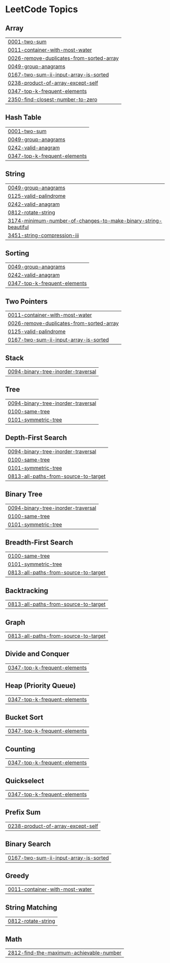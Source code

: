 <!---LeetCode Topics Start-->
# LeetCode Topics
## Array
|  |
| ------- |
| [0001-two-sum](https://github.com/zedoh/Leetcode-Grind/tree/master/0001-two-sum) |
| [0011-container-with-most-water](https://github.com/zedoh/Leetcode-Grind/tree/master/0011-container-with-most-water) |
| [0026-remove-duplicates-from-sorted-array](https://github.com/zedoh/Leetcode-Grind/tree/master/0026-remove-duplicates-from-sorted-array) |
| [0049-group-anagrams](https://github.com/zedoh/Leetcode-Grind/tree/master/0049-group-anagrams) |
| [0167-two-sum-ii-input-array-is-sorted](https://github.com/zedoh/Leetcode-Grind/tree/master/0167-two-sum-ii-input-array-is-sorted) |
| [0238-product-of-array-except-self](https://github.com/zedoh/Leetcode-Grind/tree/master/0238-product-of-array-except-self) |
| [0347-top-k-frequent-elements](https://github.com/zedoh/Leetcode-Grind/tree/master/0347-top-k-frequent-elements) |
| [2350-find-closest-number-to-zero](https://github.com/zedoh/Leetcode-Grind/tree/master/2350-find-closest-number-to-zero) |
## Hash Table
|  |
| ------- |
| [0001-two-sum](https://github.com/zedoh/Leetcode-Grind/tree/master/0001-two-sum) |
| [0049-group-anagrams](https://github.com/zedoh/Leetcode-Grind/tree/master/0049-group-anagrams) |
| [0242-valid-anagram](https://github.com/zedoh/Leetcode-Grind/tree/master/0242-valid-anagram) |
| [0347-top-k-frequent-elements](https://github.com/zedoh/Leetcode-Grind/tree/master/0347-top-k-frequent-elements) |
## String
|  |
| ------- |
| [0049-group-anagrams](https://github.com/zedoh/Leetcode-Grind/tree/master/0049-group-anagrams) |
| [0125-valid-palindrome](https://github.com/zedoh/Leetcode-Grind/tree/master/0125-valid-palindrome) |
| [0242-valid-anagram](https://github.com/zedoh/Leetcode-Grind/tree/master/0242-valid-anagram) |
| [0812-rotate-string](https://github.com/zedoh/Leetcode-Grind/tree/master/0812-rotate-string) |
| [3174-minimum-number-of-changes-to-make-binary-string-beautiful](https://github.com/zedoh/Leetcode-Grind/tree/master/3174-minimum-number-of-changes-to-make-binary-string-beautiful) |
| [3451-string-compression-iii](https://github.com/zedoh/Leetcode-Grind/tree/master/3451-string-compression-iii) |
## Sorting
|  |
| ------- |
| [0049-group-anagrams](https://github.com/zedoh/Leetcode-Grind/tree/master/0049-group-anagrams) |
| [0242-valid-anagram](https://github.com/zedoh/Leetcode-Grind/tree/master/0242-valid-anagram) |
| [0347-top-k-frequent-elements](https://github.com/zedoh/Leetcode-Grind/tree/master/0347-top-k-frequent-elements) |
## Two Pointers
|  |
| ------- |
| [0011-container-with-most-water](https://github.com/zedoh/Leetcode-Grind/tree/master/0011-container-with-most-water) |
| [0026-remove-duplicates-from-sorted-array](https://github.com/zedoh/Leetcode-Grind/tree/master/0026-remove-duplicates-from-sorted-array) |
| [0125-valid-palindrome](https://github.com/zedoh/Leetcode-Grind/tree/master/0125-valid-palindrome) |
| [0167-two-sum-ii-input-array-is-sorted](https://github.com/zedoh/Leetcode-Grind/tree/master/0167-two-sum-ii-input-array-is-sorted) |
## Stack
|  |
| ------- |
| [0094-binary-tree-inorder-traversal](https://github.com/zedoh/Leetcode-Grind/tree/master/0094-binary-tree-inorder-traversal) |
## Tree
|  |
| ------- |
| [0094-binary-tree-inorder-traversal](https://github.com/zedoh/Leetcode-Grind/tree/master/0094-binary-tree-inorder-traversal) |
| [0100-same-tree](https://github.com/zedoh/Leetcode-Grind/tree/master/0100-same-tree) |
| [0101-symmetric-tree](https://github.com/zedoh/Leetcode-Grind/tree/master/0101-symmetric-tree) |
## Depth-First Search
|  |
| ------- |
| [0094-binary-tree-inorder-traversal](https://github.com/zedoh/Leetcode-Grind/tree/master/0094-binary-tree-inorder-traversal) |
| [0100-same-tree](https://github.com/zedoh/Leetcode-Grind/tree/master/0100-same-tree) |
| [0101-symmetric-tree](https://github.com/zedoh/Leetcode-Grind/tree/master/0101-symmetric-tree) |
| [0813-all-paths-from-source-to-target](https://github.com/zedoh/Leetcode-Grind/tree/master/0813-all-paths-from-source-to-target) |
## Binary Tree
|  |
| ------- |
| [0094-binary-tree-inorder-traversal](https://github.com/zedoh/Leetcode-Grind/tree/master/0094-binary-tree-inorder-traversal) |
| [0100-same-tree](https://github.com/zedoh/Leetcode-Grind/tree/master/0100-same-tree) |
| [0101-symmetric-tree](https://github.com/zedoh/Leetcode-Grind/tree/master/0101-symmetric-tree) |
## Breadth-First Search
|  |
| ------- |
| [0100-same-tree](https://github.com/zedoh/Leetcode-Grind/tree/master/0100-same-tree) |
| [0101-symmetric-tree](https://github.com/zedoh/Leetcode-Grind/tree/master/0101-symmetric-tree) |
| [0813-all-paths-from-source-to-target](https://github.com/zedoh/Leetcode-Grind/tree/master/0813-all-paths-from-source-to-target) |
## Backtracking
|  |
| ------- |
| [0813-all-paths-from-source-to-target](https://github.com/zedoh/Leetcode-Grind/tree/master/0813-all-paths-from-source-to-target) |
## Graph
|  |
| ------- |
| [0813-all-paths-from-source-to-target](https://github.com/zedoh/Leetcode-Grind/tree/master/0813-all-paths-from-source-to-target) |
## Divide and Conquer
|  |
| ------- |
| [0347-top-k-frequent-elements](https://github.com/zedoh/Leetcode-Grind/tree/master/0347-top-k-frequent-elements) |
## Heap (Priority Queue)
|  |
| ------- |
| [0347-top-k-frequent-elements](https://github.com/zedoh/Leetcode-Grind/tree/master/0347-top-k-frequent-elements) |
## Bucket Sort
|  |
| ------- |
| [0347-top-k-frequent-elements](https://github.com/zedoh/Leetcode-Grind/tree/master/0347-top-k-frequent-elements) |
## Counting
|  |
| ------- |
| [0347-top-k-frequent-elements](https://github.com/zedoh/Leetcode-Grind/tree/master/0347-top-k-frequent-elements) |
## Quickselect
|  |
| ------- |
| [0347-top-k-frequent-elements](https://github.com/zedoh/Leetcode-Grind/tree/master/0347-top-k-frequent-elements) |
## Prefix Sum
|  |
| ------- |
| [0238-product-of-array-except-self](https://github.com/zedoh/Leetcode-Grind/tree/master/0238-product-of-array-except-self) |
## Binary Search
|  |
| ------- |
| [0167-two-sum-ii-input-array-is-sorted](https://github.com/zedoh/Leetcode-Grind/tree/master/0167-two-sum-ii-input-array-is-sorted) |
## Greedy
|  |
| ------- |
| [0011-container-with-most-water](https://github.com/zedoh/Leetcode-Grind/tree/master/0011-container-with-most-water) |
## String Matching
|  |
| ------- |
| [0812-rotate-string](https://github.com/zedoh/Leetcode-Grind/tree/master/0812-rotate-string) |
## Math
|  |
| ------- |
| [2812-find-the-maximum-achievable-number](https://github.com/zedoh/Leetcode-Grind/tree/master/2812-find-the-maximum-achievable-number) |
<!---LeetCode Topics End-->
